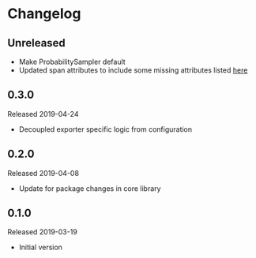 # Changelog

## Unreleased
- Make ProbabilitySampler default
- Updated span attributes to include some missing attributes listed [here](https://github.com/census-instrumentation/opencensus-specs/blob/master/trace/HTTP.md#attributes)

## 0.3.0
Released 2019-04-24

- Decoupled exporter specific logic from configuration

## 0.2.0
Released 2019-04-08

- Update for package changes in core library

## 0.1.0
Released 2019-03-19

- Initial version
